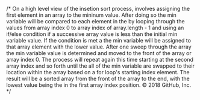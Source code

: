 /*
On a high level view of the insetion sort process, involves assigning the first element in an array to the mininum value. After doing so the min variable will be compared to each element in the by looping through the values from array index 0 to array index of array.length - 1 and using an if/else condition if a successive array value is less than the initial min variable value. If the condition is met a the min variable will be assigned to that array element with the lower value. After one sweep through the array the min variable value is determined and moved to the front of the array or array index 0. The process will repeat again this time starting at the second array index and so forth until the all of the min variable are swapped to their location within the array based on a for loop's starting index element. The result will be a sorted array from the front of the array to the end, with the lowest value being the in the first array index position.
© 2018 GitHub, Inc.
*/
